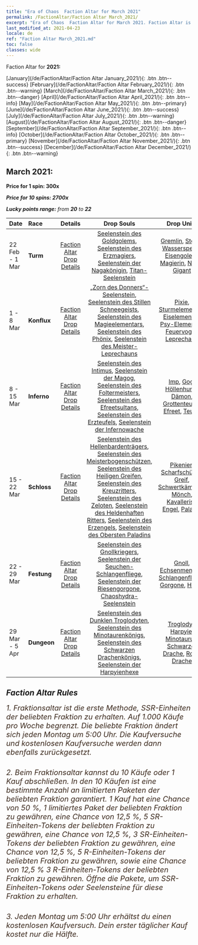 ```yaml
---
title: "Era of Chaos  Faction Altar for March 2021"
permalink: /FactionAltar/Faction Altar March_2021/
excerpt: "Era of Chaos  Faction Altar for March 2021. Faction Altar is the primary method for obtaining SSR units from the popular faction. Limited to 1,000 purchases each week. The popular faction changes at 05:00 every Monday. Purchase attempts and free purchase attempts will also reset then."
last_modified_at: 2021-04-23
locale: de
ref: "Faction Altar March_2021.md"
toc: false
classes: wide
---
```


  Faction Altar for **2021:**

  [January](/de/FactionAltar/Faction Altar January_2021/){: .btn .btn--success} [February](/de/FactionAltar/Faction Altar February_2021/){: .btn .btn--warning} [March](/de/FactionAltar/Faction Altar March_2021/){: .btn .btn--danger} [April](/de/FactionAltar/Faction Altar April_2021/){: .btn .btn--info} [May](/de/FactionAltar/Faction Altar May_2021/){: .btn .btn--primary} [June](/de/FactionAltar/Faction Altar June_2021/){: .btn .btn--success} [July](/de/FactionAltar/Faction Altar July_2021/){: .btn .btn--warning} [August](/de/FactionAltar/Faction Altar August_2021/){: .btn .btn--danger} [September](/de/FactionAltar/Faction Altar September_2021/){: .btn .btn--info} [October](/de/FactionAltar/Faction Altar October_2021/){: .btn .btn--primary} [November](/de/FactionAltar/Faction Altar November_2021/){: .btn .btn--success} [December](/de/FactionAltar/Faction Altar December_2021/){: .btn .btn--warning} 

## March 2021:

  **Price for 1 spin: 300x** <i class="fas fa-gem"/>

  **Price for 10 spins: 2700x** <i class="fas fa-gem"/>

  **Lucky points range:** from **20** to **22**

  |    Date    |  Race  |  Details  |   Drop Souls   | Drop Units |
  |:-----------|:-------|:---------:|:--------------:|:----------:|
  | 22 Feb - 1 Mar | **Turm** | [Faction Altar Drop Details](/de/FactionAltar/DROP_106/) | [Seelenstein des Goldgolems](/ItemsDE/unt_322/), [Seelenstein des Erzmagiers](/ItemsDE/unt_323/), [Seelenstein der Nagakönigin](/ItemsDE/unt_325/), [Titan-Seelenstein](/ItemsDE/unt_326/) | [Gremlin](/ItemsDE/unt_235/), [Stein-Wasserspeier](/ItemsDE/unt_236/), [Eisengolem](/ItemsDE/unt_237/), [Magierin](/ItemsDE/unt_238/), [Naga](/ItemsDE/unt_240/), [Gigant](/ItemsDE/unt_241/) | 
  | 1 - 8 Mar | **Konflux** | [Faction Altar Drop Details](/de/FactionAltar/DROP_109/) | [„Zorn des Donners“-Seelenstein](/ItemsDE/unt_344/), [Seelenstein des Stillen Schneegeists](/ItemsDE/unt_345/), [Seelenstein des Magieelementars](/ItemsDE/unt_347/), [Seelenstein des Phönix](/ItemsDE/unt_348/), [Seelenstein des Meister-Leprechauns](/ItemsDE/unt_349/) | [Pixie](/ItemsDE/unt_262/), [Sturmelementar](/ItemsDE/unt_263/), [Eiselementar](/ItemsDE/unt_264/), [Psy-Elementar](/ItemsDE/unt_267/), [Feuervogel](/ItemsDE/unt_268/), [Leprechaun](/ItemsDE/unt_270/) | 
  | 8 - 15 Mar | **Inferno** | [Faction Altar Drop Details](/de/FactionAltar/DROP_105/) | [Seelenstein des Intimus](/ItemsDE/unt_313/), [Seelenstein der Magog](/ItemsDE/unt_314/), [Seelenstein des Foltermeisters](/ItemsDE/unt_316/), [Seelenstein des Efreetsultans](/ItemsDE/unt_317/), [Seelenstein des Erzteufels](/ItemsDE/unt_318/), [Seelenstein der Infernowache](/ItemsDE/unt_315/) | [Imp](/ItemsDE/unt_226/), [Gog](/ItemsDE/unt_227/), [Höllenhund](/ItemsDE/unt_228/), [Dämon](/ItemsDE/unt_229/), [Grottenteufel](/ItemsDE/unt_230/), [Efreet](/ItemsDE/unt_231/), [Teufel](/ItemsDE/unt_232/) | 
  | 15 - 22 Mar | **Schloss** | [Faction Altar Drop Details](/de/FactionAltar/DROP_101/) | [Seelenstein des Hellenbardenträgers](/ItemsDE/unt_282/), [Seelenstein des Meisterbogenschützen](/ItemsDE/unt_283/), [Seelenstein des Heiligen Greifen](/ItemsDE/unt_284/), [Seelenstein des Kreuzritters](/ItemsDE/unt_285/), [Seelenstein des Zeloten](/ItemsDE/unt_286/), [Seelenstein des Heldenhaften Ritters](/ItemsDE/unt_287/), [Seelenstein des Erzengels](/ItemsDE/unt_288/), [Seelenstein des Obersten Paladins](/ItemsDE/unt_289/) | [Pikenier](/ItemsDE/unt_190/), [Scharfschütze](/ItemsDE/unt_191/), [Greif](/ItemsDE/unt_192/), [Schwertkämpfer](/ItemsDE/unt_193/), [Mönch](/ItemsDE/unt_194/), [Kavallerist](/ItemsDE/unt_195/), [Engel](/ItemsDE/unt_196/), [Paladin](/ItemsDE/unt_197/) | 
  | 22 - 29 Mar | **Festung** | [Faction Altar Drop Details](/de/FactionAltar/DROP_108/) | [Seelenstein des Gnollkriegers](/ItemsDE/unt_336/), [Seelenstein der Seuchen-Schlangenfliege](/ItemsDE/unt_337/), [Seelenstein der Riesengorgone](/ItemsDE/unt_339/), [Chaoshydra-Seelenstein](/ItemsDE/unt_341/) | [Gnoll](/ItemsDE/unt_253/), [Echsenmensch](/ItemsDE/unt_254/), [Schlangenfliege](/ItemsDE/unt_255/), [Gorgone](/ItemsDE/unt_257/), [Hydra](/ItemsDE/unt_259/) | 
  | 29 Mar - 5 Apr | **Dungeon** | [Faction Altar Drop Details](/de/FactionAltar/DROP_107/) | [Seelenstein des Dunklen Troglodyten](/ItemsDE/unt_328/), [Seelenstein des Minotaurenkönigs](/ItemsDE/unt_332/), [Seelenstein des Schwarzen Drachenkönigs](/ItemsDE/unt_334/), [Seelenstein der Harpyienhexe](/ItemsDE/unt_329/) | [Troglodyt](/ItemsDE/unt_244/), [Harpyie](/ItemsDE/unt_245/), [Minotaurus](/ItemsDE/unt_248/), [Schwarzer Drache](/ItemsDE/unt_250/), [Roter Drache](/ItemsDE/unt_251/) | 




## Faction Altar Rules

  <span style="color: #3c2a1e;font-size:20px">1. Fraktionsaltar ist die erste Methode, SSR-Einheiten der beliebten Fraktion zu erhalten. Auf 1.000 Käufe pro Woche begrenzt. Die beliebte Fraktion ändert sich jeden Montag um 5:00 Uhr. Die Kaufversuche und kostenlosen Kaufversuche werden dann ebenfalls zurückgesetzt.</span><br/>

<br/>  <span style="color: #3c2a1e;font-size:20px">2. Beim Fraktionsaltar kannst du 10 Käufe oder 1 Kauf abschließen. In den 10 Käufen ist eine bestimmte Anzahl an limitierten Paketen der beliebten Fraktion garantiert. 1 Kauf hat eine Chance von 50 %, 1 limitiertes Paket der beliebten Fraktion zu gewähren, eine Chance von 12,5 %, 5 SR-Einheiten-Tokens der beliebten Fraktion zu gewähren, eine Chance von 12,5 %, 3 SR-Einheiten-Tokens der beliebten Fraktion zu gewähren, eine Chance von 12,5 %, 5 R-Einheiten-Tokens der beliebten Fraktion zu gewähren, sowie eine Chance von 12,5 % 3 R-Einheiten-Tokens der beliebten Fraktion zu gewähren. Öffne die Pakete, um SSR-Einheiten-Tokens oder Seelensteine für diese Fraktion zu erhalten.</span>

<br/>  <span style="color: #3c2a1e;font-size:20px">3. Jeden Montag um 5:00 Uhr erhältst du einen kostenlosen Kaufversuch. Dein erster täglicher Kauf kostet nur die Hälfte.</span><br/>

<br/>